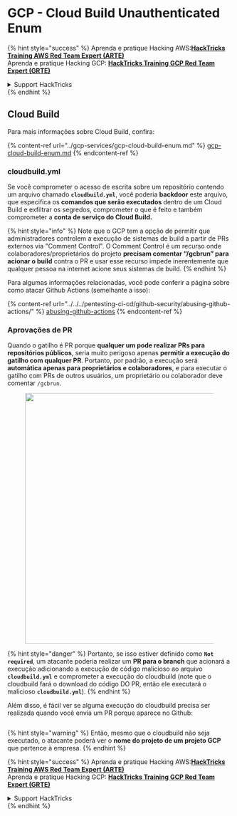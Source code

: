 # GCP - Cloud Build Unauthenticated Enum

{% hint style="success" %}
Aprenda e pratique Hacking AWS:<img src="../../../.gitbook/assets/image (1) (1) (1) (1).png" alt="" data-size="line">[**HackTricks Training AWS Red Team Expert (ARTE)**](https://training.hacktricks.xyz/courses/arte)<img src="../../../.gitbook/assets/image (1) (1) (1) (1).png" alt="" data-size="line">\
Aprenda e pratique Hacking GCP: <img src="../../../.gitbook/assets/image (2) (1).png" alt="" data-size="line">[**HackTricks Training GCP Red Team Expert (GRTE)**<img src="../../../.gitbook/assets/image (2) (1).png" alt="" data-size="line">](https://training.hacktricks.xyz/courses/grte)

<details>

<summary>Support HackTricks</summary>

* Confira os [**planos de assinatura**](https://github.com/sponsors/carlospolop)!
* **Junte-se ao** 💬 [**grupo do Discord**](https://discord.gg/hRep4RUj7f) ou ao [**grupo do telegram**](https://t.me/peass) ou **siga**-nos no **Twitter** 🐦 [**@hacktricks\_live**](https://twitter.com/hacktricks_live)**.**
* **Compartilhe truques de hacking enviando PRs para o** [**HackTricks**](https://github.com/carlospolop/hacktricks) e [**HackTricks Cloud**](https://github.com/carlospolop/hacktricks-cloud) repositórios do github.

</details>
{% endhint %}

## Cloud Build

Para mais informações sobre Cloud Build, confira:

{% content-ref url="../gcp-services/gcp-cloud-build-enum.md" %}
[gcp-cloud-build-enum.md](../gcp-services/gcp-cloud-build-enum.md)
{% endcontent-ref %}

### cloudbuild.yml

Se você comprometer o acesso de escrita sobre um repositório contendo um arquivo chamado **`cloudbuild.yml`**, você poderia **backdoor** este arquivo, que especifica os **comandos que serão executados** dentro de um Cloud Build e exfiltrar os segredos, comprometer o que é feito e também comprometer a **conta de serviço do Cloud Build.**

{% hint style="info" %}
Note que o GCP tem a opção de permitir que administradores controlem a execução de sistemas de build a partir de PRs externos via "Comment Control". O Comment Control é um recurso onde colaboradores/proprietários do projeto **precisam comentar “/gcbrun” para acionar o build** contra o PR e usar esse recurso impede inerentemente que qualquer pessoa na internet acione seus sistemas de build.
{% endhint %}

Para algumas informações relacionadas, você pode conferir a página sobre como atacar Github Actions (semelhante a isso):

{% content-ref url="../../../pentesting-ci-cd/github-security/abusing-github-actions/" %}
[abusing-github-actions](../../../pentesting-ci-cd/github-security/abusing-github-actions/)
{% endcontent-ref %}

### Aprovações de PR

Quando o gatilho é PR porque **qualquer um pode realizar PRs para repositórios públicos**, seria muito perigoso apenas **permitir a execução do gatilho com qualquer PR**. Portanto, por padrão, a execução será **automática apenas para proprietários e colaboradores**, e para executar o gatilho com PRs de outros usuários, um proprietário ou colaborador deve comentar `/gcbrun`.

<figure><img src="../../../.gitbook/assets/image (339).png" alt="" width="563"><figcaption></figcaption></figure>

{% hint style="danger" %}
Portanto, se isso estiver definido como **`Not required`**, um atacante poderia realizar um **PR para o branch** que acionará a execução adicionando a execução de código malicioso ao arquivo **`cloudbuild.yml`** e comprometer a execução do cloudbuild (note que o cloudbuild fará o download do código DO PR, então ele executará o malicioso **`cloudbuild.yml`**).
{% endhint %}

Além disso, é fácil ver se alguma execução do cloudbuild precisa ser realizada quando você envia um PR porque aparece no Github:

<figure><img src="../../../.gitbook/assets/image (340).png" alt=""><figcaption></figcaption></figure>

{% hint style="warning" %}
Então, mesmo que o cloudbuild não seja executado, o atacante poderá ver o **nome do projeto de um projeto GCP** que pertence à empresa.
{% endhint %}

{% hint style="success" %}
Aprenda e pratique Hacking AWS:<img src="../../../.gitbook/assets/image (1) (1) (1) (1).png" alt="" data-size="line">[**HackTricks Training AWS Red Team Expert (ARTE)**](https://training.hacktricks.xyz/courses/arte)<img src="../../../.gitbook/assets/image (1) (1) (1) (1).png" alt="" data-size="line">\
Aprenda e pratique Hacking GCP: <img src="../../../.gitbook/assets/image (2) (1).png" alt="" data-size="line">[**HackTricks Training GCP Red Team Expert (GRTE)**<img src="../../../.gitbook/assets/image (2) (1).png" alt="" data-size="line">](https://training.hacktricks.xyz/courses/grte)

<details>

<summary>Support HackTricks</summary>

* Confira os [**planos de assinatura**](https://github.com/sponsors/carlospolop)!
* **Junte-se ao** 💬 [**grupo do Discord**](https://discord.gg/hRep4RUj7f) ou ao [**grupo do telegram**](https://t.me/peass) ou **siga**-nos no **Twitter** 🐦 [**@hacktricks\_live**](https://twitter.com/hacktricks_live)**.**
* **Compartilhe truques de hacking enviando PRs para o** [**HackTricks**](https://github.com/carlospolop/hacktricks) e [**HackTricks Cloud**](https://github.com/carlospolop/hacktricks-cloud) repositórios do github.

</details>
{% endhint %}

